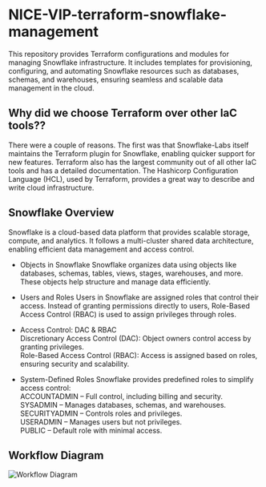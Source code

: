 # NICE-VIP-terraform-snowflake-management
This repository provides Terraform configurations and modules for managing Snowflake infrastructure. It includes templates for provisioning, configuring, and automating Snowflake resources such as databases, schemas, and warehouses, ensuring seamless and scalable data management in the cloud.

## Why did we choose Terraform over other IaC tools??
There were a couple of reasons. The first was that Snowflake-Labs itself maintains the Terraform plugin for Snowflake, enabling quicker support for new features. Terraform also has the largest community out of all other IaC tools and has a detailed documentation. The Hashicorp Configuration Language (HCL), used by Terraform, provides a great way to describe and write cloud infrastructure.

## Snowflake Overview
Snowflake is a cloud-based data platform that provides scalable storage, compute, and analytics. It follows a multi-cluster shared data architecture, enabling efficient data management and access control.

- Objects in Snowflake
Snowflake organizes data using objects like databases, schemas, tables, views, stages, warehouses, and more. These objects help structure and manage data efficiently.

- Users and Roles
Users in Snowflake are assigned roles that control their access. Instead of granting permissions directly to users, Role-Based Access Control (RBAC) is used to assign privileges through roles.

- Access Control: DAC & RBAC \
Discretionary Access Control (DAC): Object owners control access by granting privileges. \
Role-Based Access Control (RBAC): Access is assigned based on roles, ensuring security and scalability.

- System-Defined Roles
Snowflake provides predefined roles to simplify access control: \
ACCOUNTADMIN – Full control, including billing and security. \
SYSADMIN – Manages databases, schemas, and warehouses. \
SECURITYADMIN – Controls roles and privileges. \
USERADMIN – Manages users but not privileges. \
PUBLIC – Default role with minimal access.

## Workflow Diagram
![Workflow Diagram](./diagram/diagram_1.png)